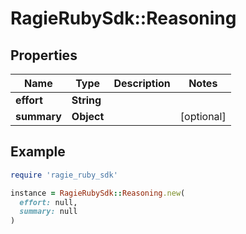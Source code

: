 # RagieRubySdk::Reasoning

## Properties

| Name | Type | Description | Notes |
| ---- | ---- | ----------- | ----- |
| **effort** | **String** |  |  |
| **summary** | **Object** |  | [optional] |

## Example

```ruby
require 'ragie_ruby_sdk'

instance = RagieRubySdk::Reasoning.new(
  effort: null,
  summary: null
)
```

